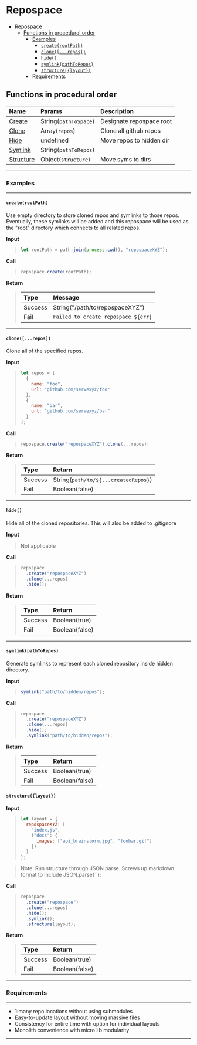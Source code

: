 # Repospace

<!-- TOC START min:1 max:5 link:true update:true -->

* [Repospace](#repospace)
  * [Functions in procedural order](#functions-in-procedural-order)
    * [Examples](#examples)
      * [`create(rootPath)`](#createrootpath)
      * [`clone([...repos])`](#clonerepos)
      * [`hide()`](#hide)
      * [`symlink(pathToRepos)`](#symlinkpathtorepos)
      * [`structure({layout})`](#structurelayout)
    * [Requirements](#requirements)

<!-- TOC END -->

## Functions in procedural order

| Name                      | Params                | Description              |
| :------------------------ | :-------------------- | :----------------------- |
| [Create](#createrootpath) | String(`pathToSpace`) | Designate repospace root |
| [Clone](#clone)           | Array(`repos`)        | Clone all github repos   |
| [Hide](#hide)             | undefined             | Move repos to hidden dir |
| [Symlink](#symlink)       | String(`pathToRepos`) |                          |
| [Structure](#structure)   | Object(`structure`)   | Move syms to dirs        |

---

### Examples

---

#### `create(rootPath)`

Use empty directory to store cloned repos and symlinks to those repos. Eventually, these symlinks will be added and this repospace will be used as the "root" directory which connects to all related repos.

**Input**

> ```js
> let rootPath = path.join(process.cwd(), "repospaceXYZ");
> ```

**Call**

> ```js
> repospace.create(rootPath);
> ```

**Return**

> | Type    | Message                             |
> | :------ | :---------------------------------- |
> | Success | String("/path/to/repospaceXYZ")     |
> | Fail    | `Failed to create repospace ${err}` |

---

#### `clone([...repos])`

Clone all of the specified repos.

**Input**

> ```js
> let repos = [
>   {
>     name: "foo",
>     url: "github.com/servexyz/foo"
>   },
>   {
>     name: "bar",
>     url: "github.com/servexyz/bar"
>   }
> ];
> ```

**Call**

> ```js
> repospace.create("repospaceXYZ").clone(...repos);
> ```

**Return**

> | Type    | Return                               |
> | :------ | :----------------------------------- |
> | Success | String(`path/to/${...createdRepos}`) |
> | Fail    | Boolean(false)                       |

---

#### `hide()`

Hide all of the cloned repositories. This will also be added to .gitignore

**Input**

> Not applicable

**Call**

> ```js
> repospace
>   .create("repospaceXYZ")
>   .clone(...repos)
>   .hide();
> ```

**Return**

> | Type    | Return         |
> | :------ | :------------- |
> | Success | Boolean(true)  |
> | Fail    | Boolean(false) |

---

#### `symlink(pathToRepos)`

Generate symlinks to represent each cloned repository inside hidden directory.

**Input**

> ```js
> symlink("path/to/hidden/repos");
> ```

**Call**

> ```js
> repospace
>   .create("repospaceXYZ")
>   .clone(...repos)
>   .hide();
>   .symlink("path/to/hidden/repos");
> ```

**Return**

> | Type    | Return         |
> | :------ | :------------- |
> | Success | Boolean(true)  |
> | Fail    | Boolean(false) |

#### `structure({layout})`

**Input**

> ```js
> let layout = {
>   repospaceXYZ: [
>     "index.js",
>     ("docs": {
>       images: ["api_brainstorm.jpg", "foobar.gif"]
>     })
>   ]
> };
> ```

> Note: Run structure through JSON.parse. Screws up markdown format to include JSON.parse(``);

**Call**

> ```js
> repospace
>   .create("repospace")
>   .clone(...repos)
>   .hide();
>   .symlink();
>   .structure(layout);
> ```

**Return**

> | Type    | Return         |
> | :------ | :------------- |
> | Success | Boolean(true)  |
> | Fail    | Boolean(false) |

---

### Requirements

---

* 1:many repo locations without using submodules
* Easy-to-update layout without moving massive files
* Consistency for entire time with option for individual layouts
* Monolith convenience with micro lib modularity

---

